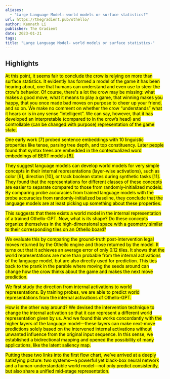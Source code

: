 ```yaml
---
aliases:
  - "Large Language Model: world models or surface statistics?"
url: https://thegradient.pub/othello/
author: Kenneth Li
publisher: The Gradient
date: 2023-01-21
tags:
title: "Large Language Model- world models or surface statistics-"
---
```


## Highlights
<mark>At this point, it seems fair to conclude the crow is relying on more than surface statistics. It evidently has formed a model of the game it has been hearing about, one that humans can understand and even use to steer the crow's behavior. Of course, there's a lot the crow may be missing: what makes a good move, what it means to play a game, that winning makes you happy, that you once made bad moves on purpose to cheer up your friend, and so on. We make no comment on whether the crow “understands” what it hears or is in any sense “intelligent”. We can say, however, that it has developed an interpretable (compared to in the crow’s head) and controllable (can be changed with purpose) representation of the game state.</mark>

<mark>One early work [7] probed sentence embeddings with 10 linguistic properties like tense, parsing tree depth, and top constituency. Later people found that syntax trees are embedded in the contextualized word embeddings of BERT models [8].</mark>

<mark>They suggest language models can develop world models for very simple concepts in their internal representations (layer-wise activations), such as color [9], direction [10], or track boolean states during synthetic tasks [11]. They found that the representations for different classes of these concepts are easier to separate compared to those from randomly-initialized models. By comparing probe accuracies from trained language models with the probe accuracies from randomly-initialized baseline, they conclude that the language models are at least picking up something about these properties.</mark>

<mark>This suggests that there exists a world model in the internal representation of a trained Othello-GPT. Now, what is its shape? Do these concepts organize themselves in the high-dimensional space with a geometry similar to their corresponding tiles on an Othello board?</mark>

<mark>We evaluate this by comparing the ground-truth post-intervention legal moves returned by the Othello engine and those returned by the model. It turns out that it achieves an average error of only 0.12 tiles. It shows that the world representations are more than probable from the internal activations of the language model, but are also directly used for prediction. This ties back to the prank in the parable where moving the seeds around can change how the crow thinks about the game and makes the next move prediction.</mark>

<mark>We first study the direction from internal activations to world representations. By training probes, we are able to predict world representations from the internal activations of Othello-GPT.</mark>

<mark>How is the other way around? We devised the intervention technique to change the internal activation so that it can represent a different world representation given by us. And we found this works concordantly with the higher layers of the language model—these layers can make next-move predictions solely based on the intervened internal activations without unwanted influence from the original input sequence. In this sense, we established a bidirectional mapping and opened the possibility of many applications, like the latent saliency map.</mark>

<mark>Putting these two links into the first flow chart, we’ve arrived at a deeply satisfying picture: two systems—a powerful yet black-box neural network and a human-understandable world model—not only predict consistently, but also share a unified mid-stage representation.</mark>

